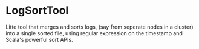 # LogSortTool
Litte tool that merges and sorts logs, (say from seperate nodes in a cluster) into a single sorted file, using regular expression on the timestamp and Scala's powerful sort APIs.

